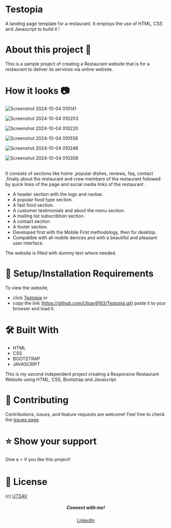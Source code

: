 
# Testopia

A landing page template for a restaurant. It employs the use of HTML, CSS and Javascript to build it !


# About this project 🚀
This is a sample project of creating a Restaurant website that is for a restaurant to deliver its services via online website.

# How it looks 📷

![Screenshot 2024-10-04 010141](https://github.com/user-attachments/assets/b7f670c2-bf6a-4c1c-9012-cd126ef87a9a)

![Screenshot 2024-10-04 010203](https://github.com/user-attachments/assets/6075c665-d893-4f84-a404-698b50804c42)

![Screenshot 2024-10-04 010220](https://github.com/user-attachments/assets/d12043c3-01b5-4d29-8532-7ad3a010bd0b)

![Screenshot 2024-10-04 010558](https://github.com/user-attachments/assets/37378583-b84f-408b-98e8-b06428bbc53f)

![Screenshot 2024-10-04 010246](https://github.com/user-attachments/assets/9d848ead-be61-409a-81b2-41960f9072ca)

![Screenshot 2024-10-04 010306](https://github.com/user-attachments/assets/7f7210ea-5eba-4353-987c-e15d193c7023)


<br>
It consists of sections like home ,popular dishes, reviews, faq, contact ,finally about the restaurant and crew members of the restaurant followed by quick links of the page and social media links of the restaurant .

* A header section with the logo and navbar.
* A popular food type section.
* A fast food section.
* A customer testimonials and about the menu section.
* A mailing list subscribtion section.
* A contact section
* A footer section.
* Developed first with the Mobile First methodology, then for desktop.
* Compatible with all mobile devices and with a beautiful and pleasant user interface.

The website is filled with dummy text where needed. 


# 🚀 Setup/Installation Requirements

To view the website, 
* click [Testopia](https://github.com/Utsav9163/Testopia.git)
or 
* copy the link (https://github.com/Utsav9163/Testopia.git) paste it to your browser and load it.  

# 🛠 Built With

* HTML
* CSS
* BOOTSTRAP
* JAVASCRIPT

This is my second independent project creating a Responsive Restaurant Website using HTML, CSS, Bootstrap and Javascript.


# 🤝 Contributing 

Contributions, issues, and feature requests are welcome! Feel free to check the [issues page](/issues).

# ⭐️ Show your support 

Give a ⭐️ if you like this project!


# 📝 License
(c) [UTSAV](https://github.com/Utsav9163) 

<h5 align="center">Connect with me!</h5>

  <p align="center">
    <a href="https://www.linkedin.com/in/utsav-kumar-gupta-3986a228a" target="_blank">LinkedIn</a>
  </p>
  
 

